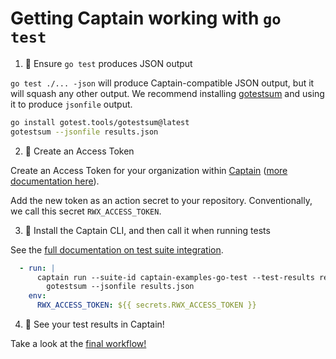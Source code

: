 # Getting Captain working with `go test`

1. 🧪 Ensure `go test` produces JSON output

`go test ./... -json` will produce Captain-compatible JSON output, but it will squash any other output. We recommend
installing [gotestsum](https://github.com/gotestyourself/gotestsum) and using it to produce `jsonfile` output.

```sh
go install gotest.tools/gotestsum@latest
gotestsum --jsonfile results.json
```

2. 🔐 Create an Access Token

Create an Access Token for your organization within [Captain][captain] ([more documentation here][create-access-token]).

Add the new token as an action secret to your repository. Conventionally, we call this secret `RWX_ACCESS_TOKEN`.

3. 💌 Install the Captain CLI, and then call it when running tests

See the [full documentation on test suite integration][test-suite-integration].

```yaml
  - run: |
      captain run --suite-id captain-examples-go-test --test-results results.json -- \
        gotestsum --jsonfile results.json
    env:
      RWX_ACCESS_TOKEN: ${{ secrets.RWX_ACCESS_TOKEN }}
```

4. 🎉 See your test results in Captain!

Take a look at the [final workflow!][workflow-with-captain]

[captain]: https://account.rwx.com/deep_link/manage/access_tokens
[create-access-token]: https://www.rwx.com/docs/access-tokens
[workflow-with-captain]: https://github.com/captain-examples/go-test/blob/main/.github/workflows/ci.yml
[test-suite-integration]: https://www.rwx.com/captain/docs/test-suite-integration
